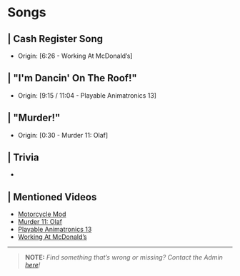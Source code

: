 # Songs


## | Cash Register Song
- Origin: \[6:26 - Working At McDonald’s]

## | "I'm Dancin' On The Roof!"
- Origin: \[9:15 / 11:04 - Playable Animatronics 13]

## | "Murder!"
- Origin: \[0:30 - Murder 11: Olaf]

## | Trivia
- 


## | Mentioned Videos
- [Motorcycle Mod](https://youtu.be/gNREBUzmn98)
- [Murder 11: Olaf](https://youtu.be/g2tvu5gFGhI)
- [Playable Animatronics 13](https://youtu.be/BDXvE6cAUkA)
- [Working At McDonald’s](https://youtu.be/ybS5js68e2E)

----

>**NOTE:** *Find something that’s wrong or missing? Contact the Admin [here](./chapter_2.md)!*